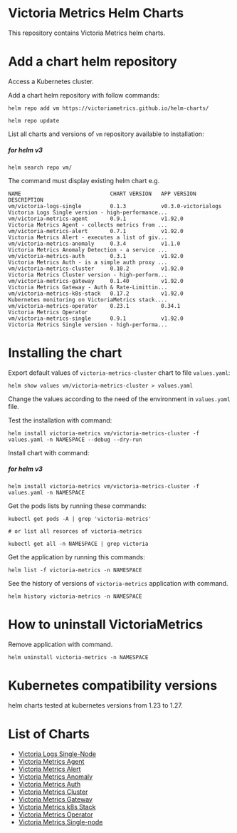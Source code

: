 # Victoria Metrics Helm Charts

This repository contains Victoria Metrics helm charts.

# Add a chart helm repository

Access a Kubernetes cluster.

Add a chart helm repository with follow commands:

```console
helm repo add vm https://victoriametrics.github.io/helm-charts/

helm repo update
```

List all charts and versions of ``vm`` repository available to installation:

##### for helm v3

```console
helm search repo vm/
```

The command must display existing helm chart e.g.

```shell
NAME                         	CHART VERSION	APP VERSION        	DESCRIPTION
vm/victoria-logs-single      	0.1.3        	v0.3.0-victorialogs	Victoria Logs Single version - high-performance...
vm/victoria-metrics-agent    	0.9.1       	v1.92.0            	Victoria Metrics Agent - collects metrics from ...
vm/victoria-metrics-alert    	0.7.1        	v1.92.0            	Victoria Metrics Alert - executes a list of giv...
vm/victoria-metrics-anomaly  	0.3.4        	v1.1.0             	Victoria Metrics Anomaly Detection - a service ...
vm/victoria-metrics-auth     	0.3.1       	v1.92.0            	Victoria Metrics Auth - is a simple auth proxy ...
vm/victoria-metrics-cluster  	0.10.2       	v1.92.0            	Victoria Metrics Cluster version - high-perform...
vm/victoria-metrics-gateway  	0.1.40       	v1.92.0            	Victoria Metrics Gateway - Auth & Rate-Limittin...
vm/victoria-metrics-k8s-stack	0.17.2       	v1.92.0            	Kubernetes monitoring on VictoriaMetrics stack....
vm/victoria-metrics-operator 	0.23.1       	0.34.1             	Victoria Metrics Operator
vm/victoria-metrics-single   	0.9.1       	v1.92.0            	Victoria Metrics Single version - high-performa...
```

# Installing the chart

Export default values of ``victoria-metrics-cluster`` chart to file ``values.yaml``:

```console
helm show values vm/victoria-metrics-cluster > values.yaml
```

Change the values according to the need of the environment in ``values.yaml`` file.

Test the installation with command:

```console
helm install victoria-metrics vm/victoria-metrics-cluster -f values.yaml -n NAMESPACE --debug --dry-run
```

Install chart with command:

##### for helm v3

```console
helm install victoria-metrics vm/victoria-metrics-cluster -f values.yaml -n NAMESPACE
```

Get the pods lists by running these commands:

```console
kubectl get pods -A | grep 'victoria-metrics'

# or list all resorces of victoria-metrics

kubectl get all -n NAMESPACE | grep victoria
```

Get the application by running this commands:

```console
helm list -f victoria-metrics -n NAMESPACE
```

See the history of versions of ``victoria-metrics`` application with command.

```console
helm history victoria-metrics -n NAMESPACE
```

# How to uninstall VictoriaMetrics

Remove application with command.

```console
helm uninstall victoria-metrics -n NAMESPACE
```

# Kubernetes compatibility versions

helm charts tested at kubernetes versions from 1.23 to 1.27.

# List of Charts

- [Victoria Logs Single-Node](https://github.com/VictoriaMetrics/helm-charts/blob/master/charts/victoria-logs-single)
- [Victoria Metrics Agent](https://github.com/VictoriaMetrics/helm-charts/blob/master/charts/victoria-metrics-agent)
- [Victoria Metrics Alert](https://github.com/VictoriaMetrics/helm-charts/blob/master/charts/victoria-metrics-alert)
- [Victoria Metrics Anomaly](https://github.com/VictoriaMetrics/helm-charts/blob/master/charts/victoria-metrics-anomaly/README.md)
- [Victoria Metrics Auth](https://github.com/VictoriaMetrics/helm-charts/blob/master/charts/victoria-metrics-auth/README.md)
- [Victoria Metrics Cluster](https://github.com/VictoriaMetrics/helm-charts/blob/master/charts/victoria-metrics-cluster/README.md)
- [Victoria Metrics Gateway](https://github.com/VictoriaMetrics/helm-charts/blob/master/charts/victoria-metrics-gateway/README.md)
- [Victoria Metrics k8s Stack](https://github.com/VictoriaMetrics/helm-charts/blob/master/charts/victoria-metrics-k8s-stack/README.md)
- [Victoria Metrics Operator](https://github.com/VictoriaMetrics/helm-charts/blob/master/charts/victoria-metrics-operator/README.md)
- [Victoria Metrics Single-node](https://github.com/VictoriaMetrics/helm-charts/blob/master/charts/victoria-metrics-single/README.md)
